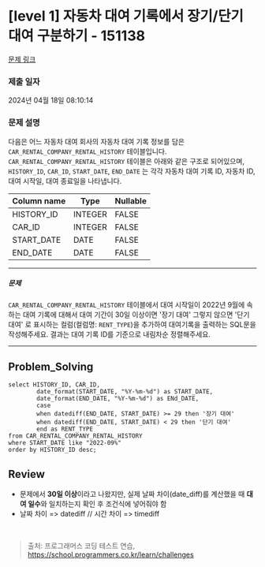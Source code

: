 # [level 1] 자동차 대여 기록에서 장기/단기 대여 구분하기 - 151138 

[문제 링크](https://school.programmers.co.kr/learn/courses/30/lessons/151138) 

### 제출 일자

2024년 04월 18일 08:10:14

### 문제 설명

<p>다음은 어느 자동차 대여 회사의 자동차 대여 기록 정보를 담은 <code>CAR_RENTAL_COMPANY_RENTAL_HISTORY</code> 테이블입니다. <code>CAR_RENTAL_COMPANY_RENTAL_HISTORY</code> 테이블은 아래와 같은 구조로 되어있으며, <code>HISTORY_ID</code>, <code>CAR_ID</code>, <code>START_DATE</code>, <code>END_DATE</code> 는 각각 자동차 대여 기록 ID, 자동차 ID, 대여 시작일, 대여 종료일을 나타냅니다.</p>
<table class="table">
        <thead><tr>
<th>Column name</th>
<th>Type</th>
<th>Nullable</th>
</tr>
</thead>
        <tbody><tr>
<td>HISTORY_ID</td>
<td>INTEGER</td>
<td>FALSE</td>
</tr>
<tr>
<td>CAR_ID</td>
<td>INTEGER</td>
<td>FALSE</td>
</tr>
<tr>
<td>START_DATE</td>
<td>DATE</td>
<td>FALSE</td>
</tr>
<tr>
<td>END_DATE</td>
<td>DATE</td>
<td>FALSE</td>
</tr>
</tbody>
      </table>
<hr>

<h5>문제</h5>

<p><code>CAR_RENTAL_COMPANY_RENTAL_HISTORY</code> 테이블에서 대여 시작일이 2022년 9월에 속하는 대여 기록에 대해서 대여 기간이 30일 이상이면 '장기 대여' 그렇지 않으면 '단기 대여' 로 표시하는 컬럼(컬럼명: <code>RENT_TYPE</code>)을 추가하여 대여기록을 출력하는 SQL문을 작성해주세요. 결과는 대여 기록 ID를 기준으로 내림차순 정렬해주세요.</p>

<hr>

## Problem_Solving
```
select HISTORY_ID, CAR_ID, 
        date_format(START_DATE, "%Y-%m-%d") as START_DATE,
        date_format(END_DATE, "%Y-%m-%d") as ENd_DATE,
        case 
        when datediff(END_DATE, START_DATE) >= 29 then '장기 대여'
        when datediff(END_DATE, START_DATE) < 29 then '단기 대여'
        end as RENT_TYPE
from CAR_RENTAL_COMPANY_RENTAL_HISTORY
where START_DATE like "2022-09%"
order by HISTORY_ID desc;
```

## Review

* 문제에서 **30일 이상**이라고 나왔지만, 실제 날짜 차이(date_diff)를 계산했을 때 **대여 일수**와 일치하는지 확인 후 조건식에 넣어줘야 함
* 날짜 차이 => datediff // 시간 차이 => timediff

<br />
  
> 출처: 프로그래머스 코딩 테스트 연습, https://school.programmers.co.kr/learn/challenges
